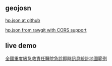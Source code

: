 ﻿## geojosn

[hp.json at github](https://github.com/y12studio/y12io/blob/master/projects/g0v-er/data/hp.json)

[hp.json from rawgit with CORS support](https://rawgit.com/y12studio/y12io/master/projects/g0v-er/data/hp.json)

## live demo
[全國重度級急救責任醫院急診即時訊息統計地圖範例](http://jsbin.com/mequnuyuqiso/2)